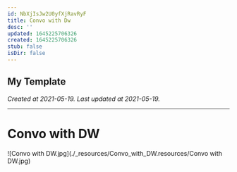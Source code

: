 ```yaml
---
id: NbXjIsJw2U0yfXjRavRyF
title: Convo with Dw
desc: ''
updated: 1645225706326
created: 1645225706326
stub: false
isDir: false
---
```

My Template
---

_Created at 2021-05-19._
_Last updated at 2021-05-19._




---

# Convo with DW


![Convo with DW.jpg](./_resources/Convo_with_DW.resources/Convo with DW.jpg)

